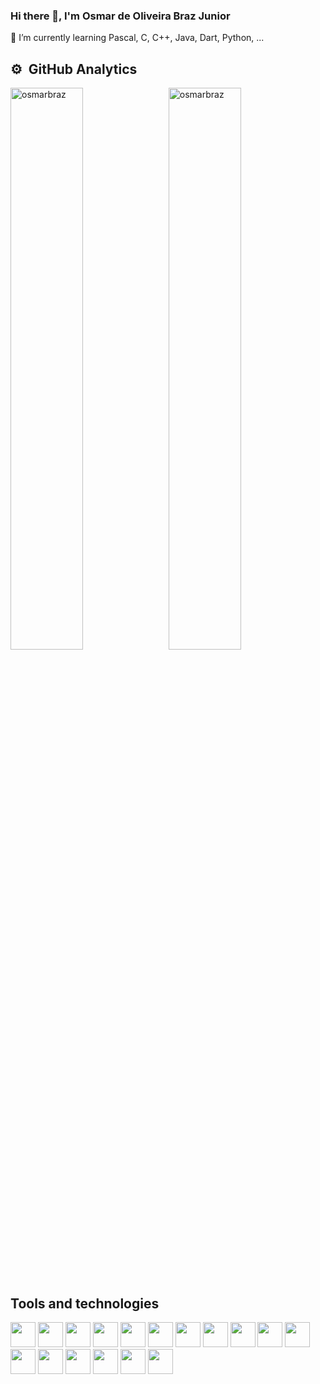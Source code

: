 ### Hi there 👋, I'm Osmar de Oliveira Braz Junior

🌱 I’m currently learning Pascal, C, C++, Java, Dart, Python, ...

<!--
**osmarbraz/osmarbraz** is a ✨ _special_ ✨ repository because its `README.md` (this file) appears on your GitHub profile.

Here are some ideas to get you started:

- 🔭 I’m currently working on ...
- 👯 I’m looking to collaborate on ...
- 🤔 I’m looking for help with ...
- 💬 Ask me about ...
- 📫 How to reach me: ...
- 😄 Pronouns: ...
- ⚡ Fun fact: ...
-->

## ⚙️ &nbsp;GitHub Analytics

<p>
    <img align="left" width="48%" src="https://github-readme-stats.vercel.app/api?username=osmarbraz&show_icons=true&locale=en&theme=dark" alt="osmarbraz" />
    &nbsp;
    <img align="rigth" width="48%" src="https://github-readme-stats.vercel.app/api/top-langs?username=osmarbraz&show_icons=true&locale=en&layout=compact&langs_count=7&theme=dark" alt="osmarbraz" />
        
</p>

&nbsp;

## Tools and technologies
<!-- Link para os icones: https://devicon.dev/ -->
<p>
    <img src="https://cdn.jsdelivr.net/gh/devicons/devicon/icons/windows8/windows8-original.svg" width="40" height="40"/> 
    <img src="https://cdn.jsdelivr.net/gh/devicons/devicon/icons/msdos/msdos-original.svg" width="40" height="40"/> 
    <img src="https://cdn.jsdelivr.net/gh/devicons/devicon/icons/linux/linux-original.svg" width="40" height="40"/> 
    <img src="https://cdn.jsdelivr.net/gh/devicons/devicon/icons/java/java-original-wordmark.svg" width="40" height="40"/> 
    <img src="https://cdn.jsdelivr.net/gh/devicons/devicon/icons/python/python-plain-wordmark.svg" width="40" height="40"/> 
    <img src="https://cdn.jsdelivr.net/gh/devicons/devicon/icons/cplusplus/cplusplus-original.svg" width="40" height="40"/>  
    <img src="https://cdn.jsdelivr.net/gh/devicons/devicon/icons/android/android-original-wordmark.svg" width="40" height="40"/> 
    <img src="https://cdn.jsdelivr.net/gh/devicons/devicon/icons/dart/dart-original-wordmark.svg" width="40" height="40"/> 
    <img src="https://cdn.jsdelivr.net/gh/devicons/devicon/icons/nodejs/nodejs-original.svg" width="40" height="40"/>
    <img src="https://cdn.jsdelivr.net/gh/devicons/devicon/icons/react/react-original.svg" width="40" height="40"/>    
    <img src="https://cdn.jsdelivr.net/gh/devicons/devicon/icons/arduino/arduino-original-wordmark.svg" width="40" height="40"/>           
    <img src="https://cdn.jsdelivr.net/gh/devicons/devicon/icons/git/git-original.svg" width="40" height="40"/> 
    <img src="https://cdn.jsdelivr.net/gh/devicons/devicon/icons/github/github-original-wordmark.svg" width="40" height="40"/> 
    <img src="https://cdn.jsdelivr.net/gh/devicons/devicon/icons/vscode/vscode-original-wordmark.svg" width="40" height="40"/> 
    <img src="https://cdn.jsdelivr.net/gh/devicons/devicon/icons/androidstudio/androidstudio-original-wordmark.svg" width="40" height="40"/>           
    <img src="https://cdn.jsdelivr.net/gh/devicons/devicon/icons/docker/docker-original-wordmark.svg" width="40" height="40"/> 
    <img src="https://cdn.jsdelivr.net/gh/devicons/devicon/icons/tomcat/tomcat-original-wordmark.svg" width="40" height="40"/>
</p>          
          
          
          
          
          
          
          

          

